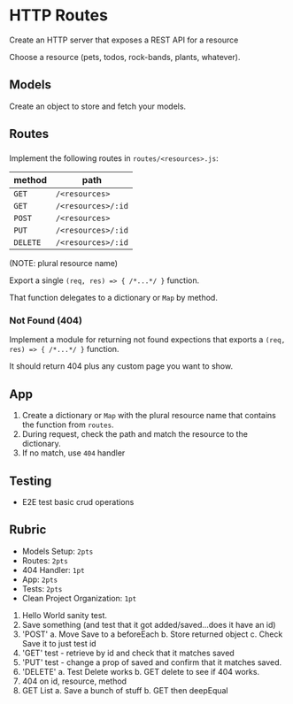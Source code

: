 HTTP Routes
======

Create an HTTP server that exposes a REST API for a resource

Choose a resource (pets, todos, rock-bands, plants, whatever).

## Models

Create an object to store and fetch your models.

## Routes

### <resource>

Implement the following routes in `routes/<resources>.js`:

method | path
---|---
`GET` |     `/<resources>`
`GET` |     `/<resources>/:id`
`POST` |    `/<resources>`
`PUT` |     `/<resources>/:id`
`DELETE` |  `/<resources>/:id`

(NOTE: plural resource name)

Export a single `(req, res) => { /*...*/ }` function.

That function delegates to a dictionary or `Map` by method.

### Not Found (404)

Implement a module for returning not found expections that exports a `(req, res) => { /*...*/ }` function.

It should return 404 plus any custom page you want to show.

## App

1. Create a dictionary or `Map` with the plural resource name that contains the function from `routes`.
1. During request, check the path and match the resource to the dictionary.
1. If no match, use `404` handler

## Testing

* E2E test basic crud operations

## Rubric

* Models Setup: `2pts`
* Routes: `2pts`
* 404 Handler: `1pt`
* App: `2pts`
* Tests: `2pts`
* Clean Project Organization: `1pt`



1. Hello World sanity test.
2. Save something (and test that it got added/saved...does it have an id)
3. 'POST' 
    a. Move Save to a beforeEach
    b. Store returned object
    c. Check Save it to just test id
4. 'GET' test - retrieve by id and check that it matches saved
5. 'PUT' test - change a prop of saved and confirm that it matches saved.
6. 'DELETE' 
    a. Test Delete works
    b. GET delete to see if 404 works. 
7. 404 on id, resource, method
8. GET List
    a. Save a bunch of stuff
    b. GET then deepEqual
